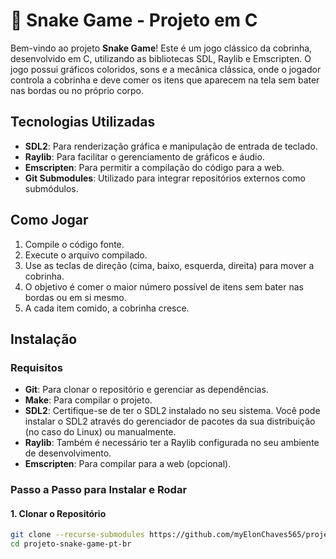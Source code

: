 # 🐍 Snake Game - Projeto em C

Bem-vindo ao projeto **Snake Game**! Este é um jogo clássico da cobrinha, desenvolvido em C, utilizando as bibliotecas SDL, Raylib e Emscripten. O jogo possui gráficos coloridos, sons e a mecânica clássica, onde o jogador controla a cobrinha e deve comer os itens que aparecem na tela sem bater nas bordas ou no próprio corpo.

## Tecnologias Utilizadas

- **SDL2**: Para renderização gráfica e manipulação de entrada de teclado.
- **Raylib**: Para facilitar o gerenciamento de gráficos e áudio.
- **Emscripten**: Para permitir a compilação do código para a web.
- **Git Submodules**: Utilizado para integrar repositórios externos como submódulos.

## Como Jogar

1. Compile o código fonte.
2. Execute o arquivo compilado.
3. Use as teclas de direção (cima, baixo, esquerda, direita) para mover a cobrinha.
4. O objetivo é comer o maior número possível de itens sem bater nas bordas ou em si mesmo.
5. A cada item comido, a cobrinha cresce.

## Instalação

### Requisitos

- **Git**: Para clonar o repositório e gerenciar as dependências.
- **Make**: Para compilar o projeto.
- **SDL2**: Certifique-se de ter o SDL2 instalado no seu sistema. Você pode instalar o SDL2 através do gerenciador de pacotes da sua distribuição (no caso do Linux) ou manualmente.
- **Raylib**: Também é necessário ter a Raylib configurada no seu ambiente de desenvolvimento.
- **Emscripten**: Para compilar para a web (opcional).

### Passo a Passo para Instalar e Rodar

#### 1. Clonar o Repositório

```bash
git clone --recurse-submodules https://github.com/myElonChaves565/projeto-snake-game-pt-br.git
cd projeto-snake-game-pt-br
